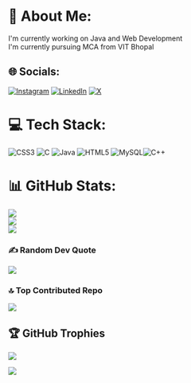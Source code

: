 # 💫 About Me:
I'm currently working on Java and Web Development<br>I'm currently pursuing MCA from VIT Bhopal

## 🌐 Socials:
[![Instagram](https://img.shields.io/badge/Instagram-%23E4405F.svg?logo=Instagram&logoColor=white)](https://instagram.com/prakulkhare) [![LinkedIn](https://img.shields.io/badge/LinkedIn-%230077B5.svg?logo=linkedin&logoColor=white)](https://linkedin.com/in/https://www.linkedin.com/in/prakul-khare-a726ab301/) [![X](https://img.shields.io/badge/X-black.svg?logo=X&logoColor=white)](https://x.com/@PrakulKhare) 

# 💻 Tech Stack:
![CSS3](https://img.shields.io/badge/css3-%231572B6.svg?style=for-the-badge&logo=css3&logoColor=white) ![C](https://img.shields.io/badge/c-%2300599C.svg?style=for-the-badge&logo=c&logoColor=white) ![Java](https://img.shields.io/badge/java-%23ED8B00.svg?style=for-the-badge&logo=openjdk&logoColor=white) ![HTML5](https://img.shields.io/badge/html5-%23E34F26.svg?style=for-the-badge&logo=html5&logoColor=white) ![MySQL](https://img.shields.io/badge/mysql-4479A1.svg?style=for-the-badge&logo=mysql&logoColor=white)![C++](https://img.shields.io/badge/c++-%2300599C.svg?style=for-the-badge&logo=c%2B%2B&logoColor=white)
# 📊 GitHub Stats:
![](https://github-readme-stats.vercel.app/api?username=prakulkhare&theme=dark&hide_border=false&include_all_commits=false&count_private=false)<br/>
![](https://github-readme-streak-stats.herokuapp.com/?user=prakulkhare&theme=dark&hide_border=false)<br/>
![](https://github-readme-stats.vercel.app/api/top-langs/?username=prakulkhare&theme=dark&hide_border=false&include_all_commits=false&count_private=false&layout=compact)

### ✍️ Random Dev Quote
![](https://quotes-github-readme.vercel.app/api?type=horizontal&theme=radical)

### 🔝 Top Contributed Repo
![](https://github-contributor-stats.vercel.app/api?username=prakulkhare&limit=5&theme=dark&combine_all_yearly_contributions=true)
## 🏆 GitHub Trophies
![](https://github-profile-trophy.vercel.app/?username=prakulkhare&theme=radical&no-frame=false&no-bg=true&margin-w=4)

[![](https://visitcount.itsvg.in/api?id=prakulkhare&icon=1&color=0)](https://visitcount.itsvg.in)

<!-- Proudly created with GPRM ( https://gprm.itsvg.in ) -->
